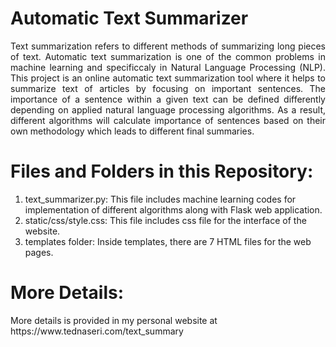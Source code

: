 # Automatic Text Summarizer
<p align="justify">Text summarization refers to different methods of summarizing long pieces of text. Automatic text summarization is one of the common problems in machine learning and specificcaly in Natural Language Processing (NLP). This project is an online automatic text summarization tool where it helps to summarize text of articles by focusing on important sentences. The importance of a sentence within a given text can be defined differently depending on applied natural language processing algorithms. As a result, different algorithms will calculate importance of sentences based on their own methodology which leads to different final summaries.</p>
  
# Files and Folders in this Repository:
1) text_summarizer.py: This file includes machine learning codes for implementation of different algorithms along with Flask web application.
2) static/css/style.css: This file includes css file for the interface of the website.
3) templates folder: Inside templates, there are 7 HTML files for the web pages.

# More Details:
<p>More details is provided in my personal website at https://www.tednaseri.com/text_summary</p>
